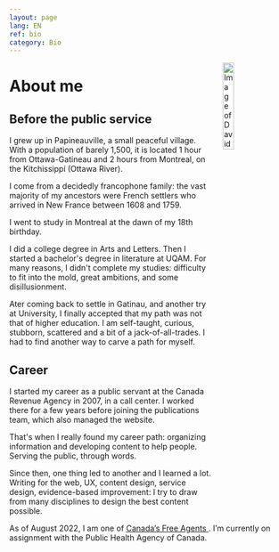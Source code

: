 ```yaml
---
layout: page
lang: EN
ref: bio
category: Bio
---
```

<img style="float: right; margin-left: 20px; margin-right: 20px; margin-bottom: 20px; width: 20%; height: 20%;" src="{{ site.baseurl }}/images/David_Pepin.jpg" alt="Image of David Pepin"/>

<h1>About me</h1>

## Before the public service

I grew up in Papineauville, a small peaceful village. With a population of barely 1,500, it is located 1 hour from Ottawa-Gatineau and 2 hours from Montreal, on the Kitchissippi (Ottawa River). 

I come from a decidedly francophone family: the vast majority of my ancestors were French settlers who arrived in New France between 1608 and 1759.

I went to study in Montreal at the dawn of my 18th birthday. 

I did a college degree in Arts and Letters. Then I started a bachelor's degree in literature at UQAM. For many reasons, I didn't complete my studies: difficulty to fit into the mold, great ambitions, and some disillusionment.

Ater coming back to settle in Gatinau, and another try at University, I finally accepted that my path was not that of higher education. I am self-taught, curious, stubborn, scattered and a bit of a jack-of-all-trades. I had to find another way to carve a path for myself. 


## Career

I started my career as a public servant at the Canada Revenue Agency in 2007, in a call center. I worked there for a few years before joining the publications team, which also managed the website. 

That's when I really found my career path: organizing information and developing content to help people. Serving the public, through words. 

Since then, one thing led to another and I learned a lot. Writing for the web, UX, content design, service design, evidence-based improvement: I try to draw from many disciplines to design the best content possible. 

As of August 2022, I am one of [Canada’s Free Agents ](https://wiki.gccollab.ca/Canada%27s_Free_Agents). I’m currently on assignment with the Public Health Agency of Canada.

